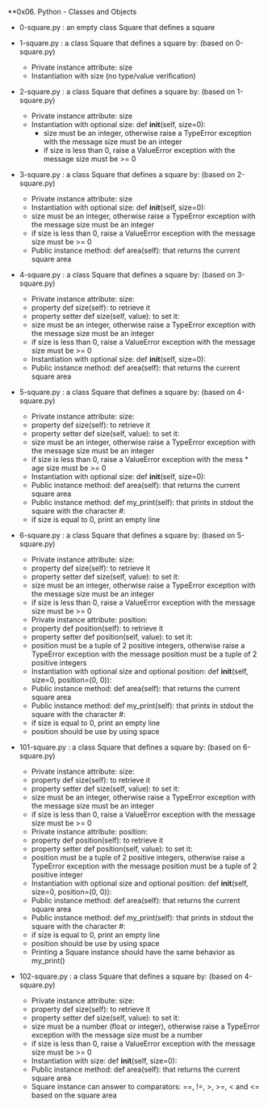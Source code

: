 **0x06. Python - Classes and Objects

* 0-square.py : an empty class Square that defines a square
* 1-square.py : a class Square that defines a square by: (based on 0-square.py)

	* Private instance attribute: size
	* Instantiation with size (no type/value verification)
* 2-square.py : a class Square that defines a square by: (based on 1-square.py)
	* Private instance attribute: size
	* Instantiation with optional size: def __init__(self, size=0):
		* size must be an integer, otherwise raise a TypeError exception with the message size must be an integer
		* if size is less than 0, raise a ValueError exception with the message size must be >= 0
* 3-square.py : a class Square that defines a square by: (based on 2-square.py)
	* Private instance attribute: size
	* Instantiation with optional size: def __init__(self, size=0):
	* size must be an integer, otherwise raise a TypeError exception with the message size must be an integer
	* if size is less than 0, raise a ValueError exception with the message size must be >= 0
	* Public instance method: def area(self): that returns the current square area
* 4-square.py : a class Square that defines a square by: (based on 3-square.py)
	* Private instance attribute: size:
	* property def size(self): to retrieve it
	* property setter def size(self, value): to set it:
	* size must be an integer, otherwise raise a TypeError exception with the message size must be an integer
	* if size is less than 0, raise a ValueError exception with the message size must be >= 0
	* Instantiation with optional size: def __init__(self, size=0):
	* Public instance method: def area(self): that returns the current square area
* 5-square.py : a class Square that defines a square by: (based on 4-square.py)
	* Private instance attribute: size:
	* property def size(self): to retrieve it
	* property setter def size(self, value): to set it:
	* size must be an integer, otherwise raise a TypeError exception with the message size must be an integer
	* if size is less than 0, raise a ValueError exception with the mess	* age size must be >= 0
	* Instantiation with optional size: def __init__(self, size=0):
	* Public instance method: def area(self): that returns the current square area
	* Public instance method: def my_print(self): that prints in stdout the square with the character #:
	* if size is equal to 0, print an empty line
* 6-square.py : a class Square that defines a square by: (based on 5-square.py)
	* Private instance attribute: size:
	* property def size(self): to retrieve it
	* property setter def size(self, value): to set it:
	* size must be an integer, otherwise raise a TypeError exception with the message size must be an integer
	* if size is less than 0, raise a ValueError exception with the message size must be >= 0
	* Private instance attribute: position:
	* property def position(self): to retrieve it
	* property setter def position(self, value): to set it:
	* position must be a tuple of 2 positive integers, otherwise raise a TypeError exception with the message position must be a tuple of 2 positive integers
	* Instantiation with optional size and optional position: def __init__(self, size=0, position=(0, 0)):
	* Public instance method: def area(self): that returns the current square area
	* Public instance method: def my_print(self): that prints in stdout the square with the character #:
	* if size is equal to 0, print an empty line
	* position should be use by using space
* 101-square.py : a class Square that defines a square by: (based on 6-square.py)
	* Private instance attribute: size:
	* property def size(self): to retrieve it
	* property setter def size(self, value): to set it:
	* size must be an integer, otherwise raise a TypeError exception with the message size must be an integer
	* if size is less than 0, raise a ValueError exception with the message size must be >= 0
	* Private instance attribute: position:
	* property def position(self): to retrieve it
	* property setter def position(self, value): to set it:
	* position must be a tuple of 2 positive integers, otherwise raise a TypeError exception with the message position must be a tuple of 2 positive integer
	* Instantiation with optional size and optional position: def __init__(self, size=0, position=(0, 0)):
	* Public instance method: def area(self): that returns the current square area
	* Public instance method: def my_print(self): that prints in stdout the square with the character #:
	* if size is equal to 0, print an empty line
	* position should be use by using space
	* Printing a Square instance should have the same behavior as my_print()
* 102-square.py : a class Square that defines a square by: (based on 4-square.py)
	* Private instance attribute: size:
	* property def size(self): to retrieve it
	* property setter def size(self, value): to set it:
	* size must be a number (float or integer), otherwise raise a TypeError exception with the message size must be a number
	* if size is less than 0, raise a ValueError exception with the message size must be >= 0
	* Instantiation with size: def __init__(self, size=0):
	* Public instance method: def area(self): that returns the current square area
	* Square instance can answer to comparators: ==, !=, >, >=, < and <= based on the square area
